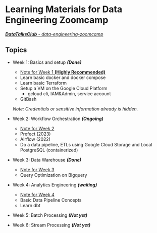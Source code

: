 # Learning Materials for Data Engineering Zoomcamp

[***DataTalksClub** - data-engineering-zoomcamp*](https://github.com/DataTalksClub/data-engineering-zoomcamp)

## Topics
- Week 1: Basics and setup ***(Done)***
    - [Note for Week 1 **(Highly Recommended)**](./docs/note_week1.md)
    - Learn basic docker and docker compose
    - Learn basic Terraform
    - Setup a VM on the Google Cloud Platform
        - gcloud cli, IAM&Admin, service account
    - GitBash
    
    *Note: Credentials or sensitive information already is hidden.*
- Week 2: Workflow Orchestration ***(Ongoing)***
    - [Note for Week 2](./docs/note_week2.md)
    - Prefect (2023)
    - Airflow (2022)
    - Do a data pipeline, ETLs using Google Cloud Storage and Local PostgreSQL (containerized)
- Week 3: Data Warehouse ***(Done)***
    - [Note for Week 3](./docs/note_week3.md)
    - Query Optimization on Bigquery
- Week 4: Analytics Engineering ***(waiting)***
    - [Note for Week 4](./docs/note_week4.md)
    - Basic Data Pipeline Concepts
    - Learn dbt
- Week 5: Batch Processing ***(Not yet)***
- Week 6: Stream Processing ***(Not yet)***